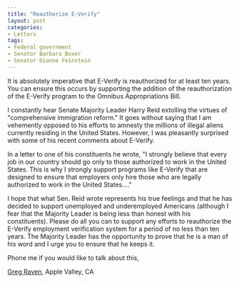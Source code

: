 ```yaml
---
title: "Reauthorize E-Verify"
layout: post
categories:
- Letters
tags:
- Federal government
- Senator Barbara Boxer
- Senator Dianne Feinstein
---
```


It is absolutely imperative that E-Verify is reauthorized for at least ten years. You can ensure this occurs by supporting the addition of the reauthorization of the E-Verify program to the Omnibus Appropriations Bill.

I constantly hear Senate Majority Leader Harry Reid extolling the virtues of "comprehensive immigration reform." It goes without saying that I am vehemently opposed to his efforts to amnesty the millions of illegal aliens currently residing in the United States. However, I was pleasantly surprised with some of his recent comments about E-Verify.

In a letter to one of his constituents he wrote, "I strongly believe that every job in our country should go only to those authorized to work in the United States. This is why I strongly support programs like E-Verify that are designed to ensure that employers only hire those who are legally authorized to work in the United States...."

I hope that what Sen. Reid wrote represents his true feelings and that he has decided to support unemployed and underemployed Americans (although I fear that the Majority Leader is being less than honest with his constituents). Please do all you can to support any efforts to reauthorize the E-Verify employment verification system for a period of no less than ten years. The Majority Leader has the opportunity to prove that he is a man of his word and I urge you to ensure that he keeps it.

Phone me if you would like to talk about this,

[Greg Raven](https://www.gregraven.org), Apple Valley, CA